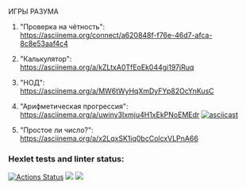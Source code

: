 ИГРЫ РАЗУМА  
1. "Проверка на чётность":  
   https://asciinema.org/connect/a620848f-f76e-46d7-afca-8c8e53aaf4c4

2. "Калькулятор":  
   https://asciinema.org/a/kZLtxA0TfEoEk044gi197jRuq

3. "НОД":  
   https://asciinema.org/a/MW6tWyHqXmDyFYp82OcYnKusC

4. "Арифметическая прогрессия":  
   https://asciinema.org/a/uwiny3Ixmju4H1xEkPNoEMEdr
   [![asciicast](https://asciinema.org/a/584828.svg)](https://asciinema.org/a/584828)

6. "Простое ли число?":  
   https://asciinema.org/a/x2LqxSK1jq0bcColcxVLPnA66





### Hexlet tests and linter status:
[![Actions Status](https://github.com/smolyAS/java-project-61/workflows/hexlet-check/badge.svg)](https://github.com/smolyAS/java-project-61/actions)
<a href="https://codeclimate.com/github/codeclimate/codeclimate/maintainability"><img src="https://api.codeclimate.com/v1/badges/a99a88d28ad37a79dbf6/maintainability" /></a>
<a href="https://codeclimate.com/github/codeclimate/codeclimate/test_coverage"><img src="https://api.codeclimate.com/v1/badges/a99a88d28ad37a79dbf6/test_coverage" /></a>


